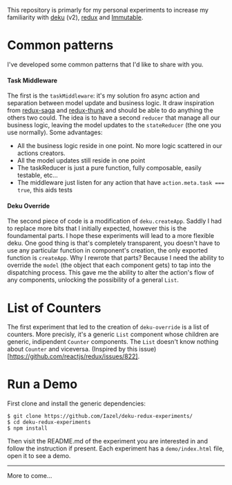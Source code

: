 This repository is primarly for my personal experiments to increase my familiarity with [deku](https://github.com/dekujs/deku) (v2), [redux](https://github.com/reactjs/redux) and [Immutable](https://facebook.github.io/immutable-js/).

Common patterns
===============

I've developed some common patterns that I'd like to share with you.

#### Task Middleware
The first is the `taskMiddleware`: it's my solution fro async action and separation between model update and business logic.
It draw inspiration from [redux-saga](https://github.com/yelouafi/redux-saga) and [redux-thunk](https://github.com/gaearon/redux-thunk) and should be able to do anything the others two could.
The idea is to have a second `reducer` that manage all our business logic, leaving the model updates to the `stateReducer` (the one you use normally).
Some advantages:
* All the business logic reside in one point. No more logic scattered in our actions creators.
* All the model updates still reside in one point
* The taskReducer is just a pure function, fully composable, easily testable, etc...
* The middleware just listen for any action that have `action.meta.task === true`, this aids tests

#### Deku Override
The second piece of code is a modification of `deku.createApp`. Saddly I had to replace more bits that I initially expected, however this is the foundamental parts. I hope these experiments will lead to a more flexible deku. One good thing is that's completely transparent, you doesn't have to use any particular function in component's creation, the only exported function is `createApp`.
Why I rewrote that parts? Because I need the ability to override the `model` (the object that each component gets) to tap into the dispatching process. This gave me the ability to alter the action's flow of any components, unlocking the possibility of a general `List`.

List of Counters
================

The first experiment that led to the creation of `deku-override` is a list of counters. More precisly, it's a generic `List` component whose children are generic, indipendent `Counter` components. The `List` doesn't know nothing about `Counter` and viceversa. (Inspired by this issue)[https://github.com/reactjs/redux/issues/822].

Run a Demo
===============

First clone and install the generic dependencies:
```shell
$ git clone https://github.com/Iazel/deku-redux-experiments/
$ cd deku-redux-experiments
$ npm install
```

Then visit the README.md of the experiment you are interested in and follow the instruction if present.
Each experiment has a `demo/index.html` file, open it to see a demo.


-----------------------------------------------------

More to come...
